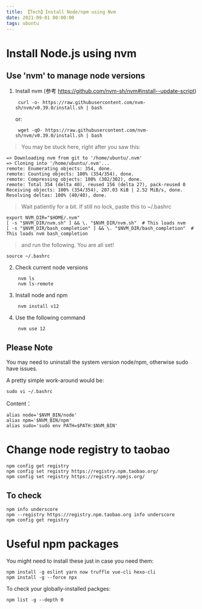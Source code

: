 ```yaml
---
title: 【Tech】Install Node/npm using Nvm
date: 2021-09-01 00:00:00
tags: ubuntu
---
```


# Install Node.js using nvm

## Use 'nvm' to manage node versions

1. Install nvm (参考 https://github.com/nvm-sh/nvm#install--update-script)
    
		curl -o- https://raw.githubusercontent.com/nvm-sh/nvm/v0.39.0/install.sh | bash

	or:
	
		wget -qO- https://raw.githubusercontent.com/nvm-sh/nvm/v0.39.0/install.sh | bash

> You may be stuck here, right after you saw this:

    => Downloading nvm from git to '/home/ubuntu/.nvm'
    => Cloning into '/home/ubuntu/.nvm'...
    remote: Enumerating objects: 354, done.
    remote: Counting objects: 100% (354/354), done.
    remote: Compressing objects: 100% (302/302), done.
    remote: Total 354 (delta 40), reused 156 (delta 27), pack-reused 0
    Receiving objects: 100% (354/354), 207.03 KiB | 2.52 MiB/s, done.
    Resolving deltas: 100% (40/40), done.

> Wait patiently for a bit. If still no lock, paste this to ~/.bashrc

    export NVM_DIR="$HOME/.nvm"
    [ -s "$NVM_DIR/nvm.sh" ] && \. "$NVM_DIR/nvm.sh"  # This loads nvm
    [ -s "$NVM_DIR/bash_completion" ] && \. "$NVM_DIR/bash_completion"  # This loads nvm bash_completion

> and run the following. You are all set!

    source ~/.bashrc

2. Check current node versions

        nvm ls
        nvm ls-remote

3. Install node and npm

        nvm install v12

4. Use the following command

        nvm use 12

## Please Note

You may need to uninstall the system version node/npm, otherwise sudo have issues.

A pretty simple work-around would be:

    sudo vi ~/.bashrc

Content：

    alias node='$NVM_BIN/node'
    alias npm='$NVM_BIN/npm'
    alias sudo='sudo env PATH=$PATH:$NVM_BIN'

# Change node registry to taobao

    npm config get registry
    npm config set registry https://registry.npm.taobao.org/
    npm config set registry https://registry.npmjs.org/

## To check

    npm info underscore
    npm --registry https://registry.npm.taobao.org info underscore
    npm config get registry

# Useful npm packages

You might need to install these just in case you need them:

    npm install -g eslint yarn now truffle vue-cli hexo-cli
    npm install -g --force npx

To check your globally-installed packges:

    npm list -g --depth 0
